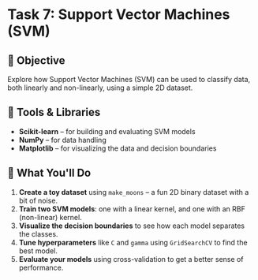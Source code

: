 # Task 7: Support Vector Machines (SVM)

## 🎯 Objective
Explore how Support Vector Machines (SVM) can be used to classify data, both linearly and non-linearly, using a simple 2D dataset.

## 🧰 Tools & Libraries
- **Scikit-learn** – for building and evaluating SVM models  
- **NumPy** – for data handling  
- **Matplotlib** – for visualizing the data and decision boundaries

## 📝 What You'll Do
1. **Create a toy dataset** using `make_moons` – a fun 2D binary dataset with a bit of noise.
2. **Train two SVM models**: one with a linear kernel, and one with an RBF (non-linear) kernel.
3. **Visualize the decision boundaries** to see how each model separates the classes.
4. **Tune hyperparameters** like `C` and `gamma` using `GridSearchCV` to find the best model.
5. **Evaluate your models** using cross-validation to get a better sense of performance.

